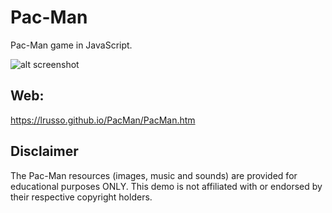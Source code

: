 # Pac-Man

Pac-Man game in JavaScript.

![alt screenshot](https://raw.githubusercontent.com/lrusso/PacMan/main/PacMan.png)

## Web:

https://lrusso.github.io/PacMan/PacMan.htm

## Disclaimer

The Pac-Man resources (images, music and sounds) are provided for educational purposes ONLY. This demo is not affiliated with or endorsed by their respective copyright holders.
